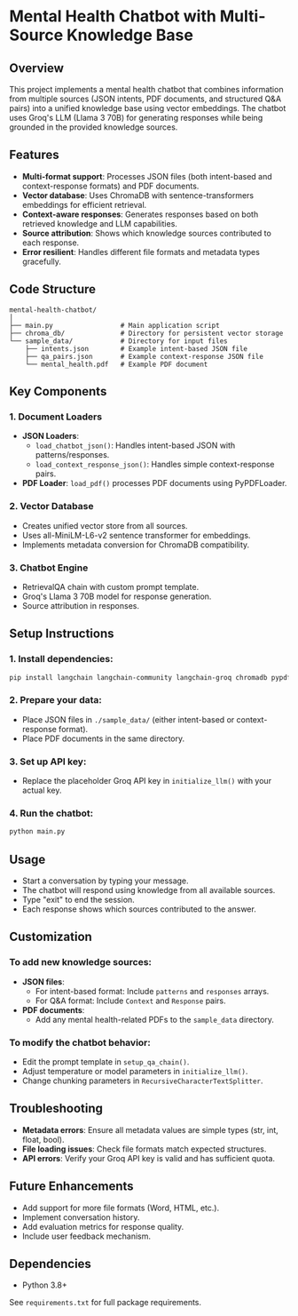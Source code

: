 
# Mental Health Chatbot with Multi-Source Knowledge Base

## Overview
This project implements a mental health chatbot that combines information from multiple sources (JSON intents, PDF documents, and structured Q&A pairs) into a unified knowledge base using vector embeddings. The chatbot uses Groq's LLM (Llama 3 70B) for generating responses while being grounded in the provided knowledge sources.

## Features
- **Multi-format support**: Processes JSON files (both intent-based and context-response formats) and PDF documents.
- **Vector database**: Uses ChromaDB with sentence-transformers embeddings for efficient retrieval.
- **Context-aware responses**: Generates responses based on both retrieved knowledge and LLM capabilities.
- **Source attribution**: Shows which knowledge sources contributed to each response.
- **Error resilient**: Handles different file formats and metadata types gracefully.

## Code Structure
```
mental-health-chatbot/
│
├── main.py                 # Main application script
├── chroma_db/              # Directory for persistent vector storage
└── sample_data/            # Directory for input files
    ├── intents.json        # Example intent-based JSON file
    ├── qa_pairs.json       # Example context-response JSON file
    └── mental_health.pdf   # Example PDF document
```

## Key Components

### 1. Document Loaders
- **JSON Loaders**:
  - `load_chatbot_json()`: Handles intent-based JSON with patterns/responses.
  - `load_context_response_json()`: Handles simple context-response pairs.
- **PDF Loader**: `load_pdf()` processes PDF documents using PyPDFLoader.

### 2. Vector Database
- Creates unified vector store from all sources.
- Uses all-MiniLM-L6-v2 sentence transformer for embeddings.
- Implements metadata conversion for ChromaDB compatibility.

### 3. Chatbot Engine
- RetrievalQA chain with custom prompt template.
- Groq's Llama 3 70B model for response generation.
- Source attribution in responses.

## Setup Instructions

### 1. Install dependencies:
```bash
pip install langchain langchain-community langchain-groq chromadb pypdf sentence-transformers
```

### 2. Prepare your data:
- Place JSON files in `./sample_data/` (either intent-based or context-response format).
- Place PDF documents in the same directory.

### 3. Set up API key:
- Replace the placeholder Groq API key in `initialize_llm()` with your actual key.

### 4. Run the chatbot:
```bash
python main.py
```

## Usage
- Start a conversation by typing your message.
- The chatbot will respond using knowledge from all available sources.
- Type "exit" to end the session.
- Each response shows which sources contributed to the answer.

## Customization

### To add new knowledge sources:
- **JSON files**:
  - For intent-based format: Include `patterns` and `responses` arrays.
  - For Q&A format: Include `Context` and `Response` pairs.
- **PDF documents**:
  - Add any mental health-related PDFs to the `sample_data` directory.

### To modify the chatbot behavior:
- Edit the prompt template in `setup_qa_chain()`.
- Adjust temperature or model parameters in `initialize_llm()`.
- Change chunking parameters in `RecursiveCharacterTextSplitter`.

## Troubleshooting
- **Metadata errors**: Ensure all metadata values are simple types (str, int, float, bool).
- **File loading issues**: Check file formats match expected structures.
- **API errors**: Verify your Groq API key is valid and has sufficient quota.

## Future Enhancements
- Add support for more file formats (Word, HTML, etc.).
- Implement conversation history.
- Add evaluation metrics for response quality.
- Include user feedback mechanism.

## Dependencies
- Python 3.8+

See `requirements.txt` for full package requirements.
